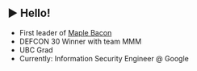 ## ▶ Hello!

* First leader of [Maple Bacon](https://ubcctf.github.io/)
* DEFCON 30 Winner with team MMM
* UBC Grad
* Currently: Information Security Engineer @ Google